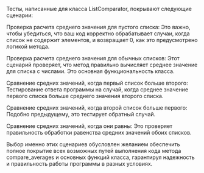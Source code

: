 Тесты, написанные для класса ListComparator, покрывают следующие сценарии:

Проверка расчета среднего значения для пустого списка: Это важно, чтобы убедиться, что ваш код корректно обрабатывает случаи, когда список не содержит элементов, и возвращает 0, как это предусмотрено логикой метода.

Проверка расчета среднего значения для обычных списков: Этот сценарий проверяет, что метод правильно вычисляет среднее значение для списка с числами. Это основная функциональность класса.

Сравнение средних значений, когда первый список больше второго: Тестирование ответа программы на случай, когда среднее значение первого списка больше среднего значения второго списка.

Сравнение средних значений, когда второй список больше первого: Подобно предыдущему, это тестирует обратный случай.

Сравнение средних значений, когда они равны: Это проверяет правильность обработки равенства средних значений обоих списков.

Выбор именно этих сценариев обусловлен желанием обеспечить полное покрытие всех возможных путей выполнения кода метода compare_averages и основных функций класса, гарантируя надежность и правильность работы программы в разных условиях.